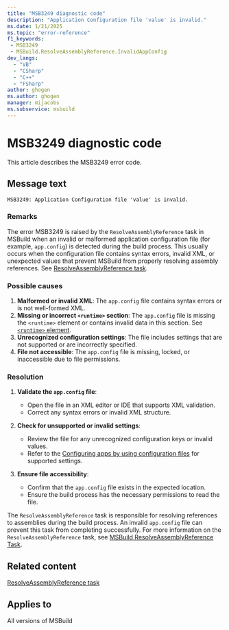 ```yaml
---
title: "MSB3249 diagnostic code"
description: "Application Configuration file 'value' is invalid."
ms.date: 1/21/2025
ms.topic: "error-reference"
f1_keywords:
 - MSB3249
 - MSBuild.ResolveAssemblyReference.InvalidAppConfig
dev_langs:
  - "VB"
  - "CSharp"
  - "C++"
  - "FSharp"
author: ghogen
ms.author: ghogen
manager: mijacobs
ms.subservice: msbuild
---
```


# MSB3249 diagnostic code

<!-- :::ErrorDefinitionDescription::: -->
<!-- :::editable-content name="introDescription"::: -->
This article describes the MSB3249 error code.
<!-- :::editable-content-end::: -->

## Message text

`MSB3249: Application Configuration file 'value' is invalid.`

<!-- :::editable-content name="postOutputDescription"::: -->

### Remarks

The error MSB3249 is raised by the `ResolveAssemblyReference` task in MSBuild when an invalid or malformed application configuration file (for example, `app.config`) is detected during the build process. This usually occurs when the configuration file contains syntax errors, invalid XML, or unexpected values that prevent MSBuild from properly resolving assembly references. See [ResolveAssemblyReference task](../resolveassemblyreference-task.md).

### Possible causes

1. **Malformed or invalid XML**: The `app.config` file contains syntax errors or is not well-formed XML.
2. **Missing or incorrect `<runtime>` section**: The `app.config` file is missing the `<runtime>` element or contains invalid data in this section. See [`<runtime>` element](/dotnet/framework/configure-apps/file-schema/runtime/runtime-element).
3. **Unrecognized configuration settings**: The file includes settings that are not supported or are incorrectly specified.
4. **File not accessible**: The `app.config` file is missing, locked, or inaccessible due to file permissions.

### Resolution

1. **Validate the `app.config` file**:
   - Open the file in an XML editor or IDE that supports XML validation.
   - Correct any syntax errors or invalid XML structure.

2. **Check for unsupported or invalid settings**:
   - Review the file for any unrecognized configuration keys or invalid values.
   - Refer to the [Configuring apps by using configuration files](/dotnet/framework/configure-apps/) for supported settings.

3. **Ensure file accessibility**:
   - Confirm that the `app.config` file exists in the expected location.
   - Ensure the build process has the necessary permissions to read the file.

The `ResolveAssemblyReference` task is responsible for resolving references to assemblies during the build process. An invalid `app.config` file can prevent this task from completing successfully. For more information on the `ResolveAssemblyReference` task, see [MSBuild ResolveAssemblyReference Task](../resolveassemblyreference-task.md).

<!-- :::editable-content-end::: -->
<!-- :::ErrorDefinitionDescription-end::: -->

## Related content

[ResolveAssemblyReference task](../resolveassemblyreference-task.md)

## Applies to

All versions of MSBuild
